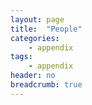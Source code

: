 ```yaml
---
layout: page
title:  "People"
categories:
    - appendix
tags:
    - appendix
header: no
breadcrumb: true
---
```





